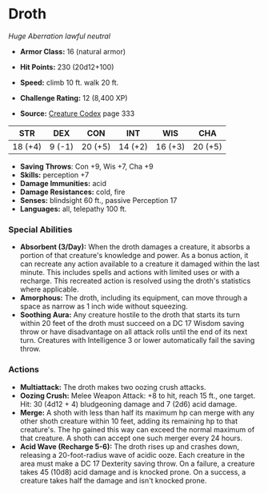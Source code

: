 # Droth

*Huge* *Aberration* *lawful neutral*

- **Armor Class:** 16 (natural armor)
- **Hit Points:** 230 (20d12+100)
- **Speed:** climb 10 ft. walk 20 ft.

- **Challenge Rating:** 12 (8,400 XP)
- **Source:** [Creature Codex](https://koboldpress.com/kpstore/product/creature-codex-for-5th-edition-dnd) page 333

| STR | DEX | CON | INT | WIS | CHA |
| --- | --- | --- | --- | --- | --- |
| 18 (+4) | 9 (-1) | 20 (+5) | 14 (+2) | 16 (+3) | 20 (+5) |

- **Saving Throws**: Con +9, Wis +7, Cha +9
- **Skills:** perception +7
- **Damage Immunities:** acid
- **Damage Resistances:** cold, fire
- **Senses:** blindsight 60 ft., passive Perception 17
- **Languages:** all, telepathy 100 ft.

### Special Abilities

- **Absorbent (3/Day):** When the droth damages a creature, it absorbs a portion of that creature's knowledge and power. As a bonus action, it can recreate any action available to a creature it damaged within the last minute. This includes spells and actions with limited uses or with a recharge. This recreated action is resolved using the droth's statistics where applicable.
- **Amorphous:** The droth, including its equipment, can move through a space as narrow as 1 inch wide without squeezing.
- **Soothing Aura:** Any creature hostile to the droth that starts its turn within 20 feet of the droth must succeed on a DC 17 Wisdom saving throw or have disadvantage on all attack rolls until the end of its next turn. Creatures with Intelligence 3 or lower automatically fail the saving throw.

### Actions

- **Multiattack:** The droth makes two oozing crush attacks.
- **Oozing Crush:** Melee Weapon Attack: +8 to hit, reach 15 ft., one target. Hit: 30 (4d12 + 4) bludgeoning damage and 7 (2d6) acid damage.
- **Merge:** A shoth with less than half its maximum hp can merge with any other shoth creature within 10 feet, adding its remaining hp to that creature's. The hp gained this way can exceed the normal maximum of that creature. A shoth can accept one such merger every 24 hours.
- **Acid Wave (Recharge 5-6):** The droth rises up and crashes down, releasing a 20-foot-radius wave of acidic ooze. Each creature in the area must make a DC 17 Dexterity saving throw. On a failure, a creature takes 45 (10d8) acid damage and is knocked prone. On a success, a creature takes half the damage and isn't knocked prone.


